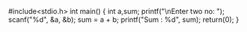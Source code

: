 #include<stdio.h>
int main() {
int a,sum;
printf("\nEnter two no: ");
scanf("%d", &a, &b);
sum = a + b;
printf("Sum : %d", sum);
return(0);
}
